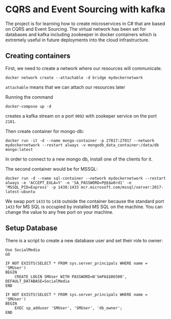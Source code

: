 # CQRS and Event Sourcing with kafka

The project is for learning how to create microservices in C# that are based on CQRS and Event Sourcing.
The virtual network has been set for databases and kafka including zookeeper in docker containers which is extremely useful in future deployments into the cloud infrastructure.

## Creating containers
First, we need to create a network where our resources will communicate.
```
docker network create --attachable -d bridge mydockernetwork
```
`attachable` means that we can attach our resources later

Running the command
```
docker-compose up -d 
```
creates a kafka stream on a port `9092` with zookeper service on the port `2181`.

Then create container for mongo-db:
```
docker run -it -d --name mongo-container -p 27017:27017 --network mydockernetwork --restart always -v mongodb_data_container:/data/db mongo:latest
```
In order to connect to a new mongo db, install one of the clients for it. 

The second container would be for MSSQL:
```
docker run -d --name sql-container --network mydockernetwork --restart always -e 'ACCEPT_EULA=Y' -e 'SA_PASSWORD=P@$$w0rd1' -e 'MSSQL_PID=Express' -p 1438:1433 mcr.microsoft.com/mssql/server:2017-latest-ubuntu
```
We swap port `1433` to `1438` outside the container because the standard port `1433` for MS SQL is occupied by installed MS SQL on the machine. You can change the value to any free port on your machine.

## Setup Database
There is a script to create a new database user and set their role to owner:
```
Use SocialMedia
GO

IF NOT EXISTS(SELECT * FROM sys.server_principals WHERE name = 'SMUser')
BEGIN
	CREATE LOGIN SMUser WITH PASSWORD=N'SmPA$$06500', DEFAULT_DATABASE=SocialMedia
END

IF NOT EXISTS(SELECT * FROM sys.server_principals WHERE name = 'SMUser')
BEGIN
	EXEC sp_adduser 'SMUser', 'SMUser', 'db_owner';
END
```